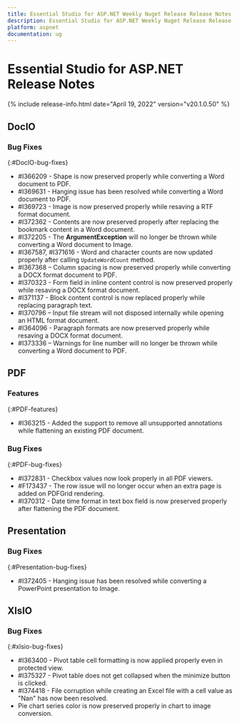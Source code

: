 ```yaml
---
title: Essential Studio for ASP.NET Weekly Nuget Release Release Notes  
description: Essential Studio for ASP.NET Weekly Nuget Release Release Notes  
platform: aspnet
documentation: ug
---
```


# Essential Studio for ASP.NET  Release Notes  

{% include release-info.html date="April 19, 2022"  version="v20.1.0.50" %} 






## DocIO

### Bug Fixes
{:#DocIO-bug-fixes}

* \#I366209 - Shape is now preserved properly while converting a Word document to PDF.
* \#I369631 - Hanging issue has been resolved while converting a Word document to PDF. 
* \#I369723 - Image is now preserved properly while resaving a RTF format document.
* \#I372362 - Contents are now preserved properly after replacing the bookmark content in a Word document.
* \#I372205 - The **ArgumentException** will no longer be thrown while converting a Word document to Image.
* \#I367587, \#I371616 - Word and character counts are now updated properly after calling `UpdateWordCount` method.
* \#I367368 – Column spacing is now preserved properly while converting a DOCX format document to PDF.
* \#I370323 - Form field in inline content control is now preserved properly while resaving a DOCX format document.
* \#I371137 - Block content control is now replaced properly while replacing paragraph text.
* \#I370796 – Input file stream will not disposed internally while opening an HTML format document.
* \#I364096 - Paragraph formats are now preserved properly while resaving a DOCX format document.
* \#I373336 – Warnings for line number will no longer be thrown while converting a Word document to PDF.
## PDF

### Features
{:#PDF-features}

* \#I363215 - Added the support to remove all unsupported annotations while flattening an existing PDF document.

### Bug Fixes
{:#PDF-bug-fixes}

* \#I372831 - Checkbox values now look properly in all PDF viewers.
* \#F173437 - The row issue will no longer occur when an extra page is added on PDFGrid rendering.
* \#I370312 - Date time format in text box field is now preserved properly after flattening the PDF document. 
 

## Presentation

### Bug Fixes
{:#Presentation-bug-fixes}

* \#I372405 - Hanging issue has been resolved while converting a PowerPoint presentation to Image.
## XlsIO

### Bug Fixes
{:#xlsio-bug-fixes}

* \#I363400 - Pivot table cell formatting is now applied properly even in protected view. 
* \#I375327 - Pivot table does not get collapsed when the minimize button is clicked. 
* \#I374418 - File corruption while creating an Excel file with a cell value as "Nan" has now been resolved. 
* Pie chart series color is now preserved properly in chart to image conversion.

